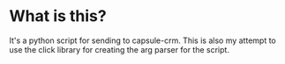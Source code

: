 # What is this?
It's a python script for sending to capsule-crm. This is also my attempt to use the click library for creating the arg parser for the script.
